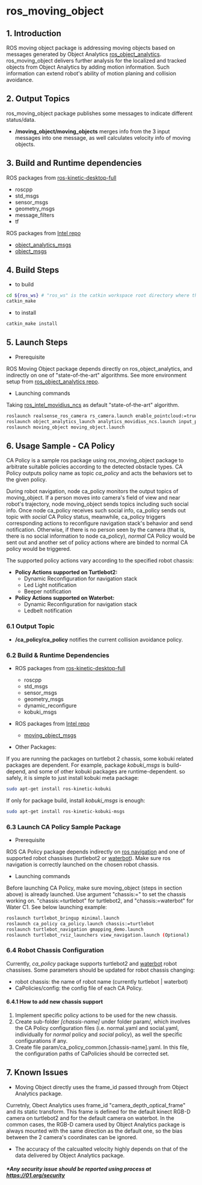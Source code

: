 # ros_moving_object

## 1. Introduction
ROS moving object package is addressing moving objects based on messages generated by
Object Analytics [ros_object_analytics](https://github.com/intel/ros_object_analytics).
ros_moving_object delivers further analysis for the localized and tracked objects from Object Analytics by adding
motion information. Such information can extend robot's ability of motion planing and collision avoidance.

## 2. Output Topics

ros_moving_object package publishes some messages to indicate different status/data.
 - **/moving\_object/moving\_objects** merges info from the 3 input messages into one message, as well calculates velocity info of moving objects.

## 3. Build and Runtime dependencies

  ROS packages from [ros-kinetic-desktop-full](http://wiki.ros.org/kinetic/Installation/Ubuntu)
  * roscpp
  * std_msgs
  * sensor_msgs
  * geometry_msgs
  * message_filters
  * tf

  ROS packages from [Intel repo](https://github.com/intel)
  * [object\_analytics\_msgs](https://github.com/intel/ros_object_analytics/tree/master/object_analytics_msgs)
  * [object_msgs](https://github.com/intel/object_msgs)

## 4. Build Steps
  * to build
  ```bash
  cd ${ros_ws} # "ros_ws" is the catkin workspace root directory where this project is placed in
  catkin_make
  ```

  * to install
  ```bash
  catkin_make install
  ```
## 5. Launch Steps
   * Prerequisite

   ROS Moving Object package depends directly on ros_object_analytics, and indirectly on one of "state-of-the-art" algorithms. See more environment setup from [ros_object_analytics repo](https://github.com/intel/ros_object_analytics).

   * Launching commands

  Taking [ros_intel_movidius_ncs](https://github.com/intel/ros_intel_movidius_ncs) as default "state-of-the-art" algorithm.
  ```bash
  roslaunch realsense_ros_camera rs_camera.launch enable_pointcloud:=true enable_sync:=true
  roslaunch object_analytics_launch analytics_movidius_ncs.launch input_points:=/camera/points
  roslaunch moving_object moving_object.launch
  ```

## 6. Usage Sample - CA Policy
CA Policy is a sample ros package using ros_moving_object package to arbitrate suitable policies according to the detected obstacle types. CA Policy outputs policy name as topic *ca_policy* and acts the behaviors set to the given policy.

During robot navigation,  node ca_policy monitors the output topics of moving_object. If a person moves into camera's field of view and near robot's trajectory, node moving_object sends topics including such social info. Once node ca_policy receives such social info, ca_policy sends out topic with *social* CA Policy status, meanwhile, ca_policy triggers corresponding actions to reconfigure navigation stack's behavior and send notification. Otherwise, if there is no person seen by the camera (that is, there is no social information to node ca_policy), *normal* CA Policy would be sent out and another set of policy actions where are binded to normal CA policy would be triggered.

The supported policy actions vary according to the specified robot chassis:
- **Policy Actions supported on Turtlebot2:**
	- Dynamic Reconfiguration for navigation stack
	- Led Light notification
	- Beeper notification
- **Policy Actions supported on Waterbot:**
	- Dynamic Reconfiguration for navigation stack
	- Ledbelt notification

### 6.1 Output Topic
 - **/ca\_policy/ca\_policy**  notifies the current collision avoidance policy.
### 6.2 Build & Runtime Dependencies
  - ROS packages from [ros-kinetic-desktop-full](http://wiki.ros.org/kinetic/Installation/Ubuntu)
    * roscpp
    * std_msgs
    * sensor_msgs
    * geometry_msgs
    * dynamic_reconfigure
    * kobuki_msgs

  - ROS packages from [Intel repo](https://github.com/intel)
    * [moving_object_msgs](https://github.com/intel/ros_moving_object)

  - Other Packages:

  If you are running the packages on turtlebot 2 chassis, some kobuki related packages are dependent. For example, package *kobuki_msgs* is build-depend, and some of other kobuki packages are runtime-dependent. so safely, it is simple to just install kobuki meta package:
  ```bash
  sudo apt-get install ros-kinetic-kobuki
  ```
  If only for package build, install *kobuki_msgs* is enough:
  ```bash
  sudo apt-get install ros-kinetic-kobuki-msgs
  ```

### 6.3 Launch CA Policy Sample Package
   * Prerequisite

   ROS CA Policy package depends indirectly on [ros navigation](http://wiki.ros.org/navigation) and one of supported robot chassises (turtlebot2 or [waterbot](http://www.yunji.com)). Make sure ros navigation is correctly launched on the chosen robot chassis.

   * Launching commands

  Before launching CA Policy, make sure moving_object (steps in section above) is already launched.
  Use argument "chassis:=" to set the chassis working on. "chassis:=turtlebot" for turtlebot2, and "chassis:=waterbot" for Water C1.
  See below launching example:
  ```bash
  roslaunch turtlebot_bringup minimal.launch
  roslaunch ca_policy ca_policy.launch chassis:=turtlebot
  roslaunch turtlebot_navigation gmapping_demo.launch
  roslaunch turtlebot_rviz_launchers view_navigation.launch (Optional)
  ```

### 6.4 Robot  Chassis Configuration

  Currently, *ca_policy* package supports turtlebot2 and [waterbot](http://www.yunji.com) robot chassises. Some parameters should be updated for robot chassis changing:
  * robot chassis: the name of robot name (currently  turtlebot | waterbot)
  * CaPolicies/config: the config file of each CA Policy.
#### 6.4.1 How to add new chassis support
  1. Implement specific policy actions to be used for the new chassis.
  2. Create sub-folder _[chassis-name]_ under folder param/, which involves the CA Policy configuration files (i.e. normal.yaml and social.yaml, individually for _normal_ policy and _social_ policy),  as well the specific configurations if any.
  3. Create file param/ca_policy_common.[chassis-name].yaml. In this file, the configuration paths of CaPolicies should be corrected set.

## 7. Known Issues

* Moving Object directly uses the frame_id passed through from Object Analytics package.

Curretnly, Obect Analytics uses frame_id "camera_depth_optical_frame" and its static transform. This frame is defined
for the default kinect RGB-D camera on turtlebot2 and for the default camera on waterbot. In the common cases, the
RGB-D camera used by Object Analytics package is always mounted with the same direction as the default one, so the bias
between the 2 camera's coordinates can be ignored.

* The accuracy of the calcualted velocity highly depends on that of the data delivered by Object Analytics package.

##### *Any security issue should be reported using process at https://01.org/security

